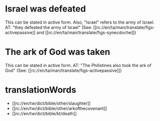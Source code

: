 # Israel was defeated

This can be stated in active form. Also, "Israel" refers to the army of Israel. AT: "they defeated the army of Israel" (See: [[rc://en/ta/man/translate/figs-activepassive]] and [[rc://en/ta/man/translate/figs-synecdoche]])

# The ark of God was taken

This can be stated in active form. AT: "The Philistines also took the ark of God" (See: [[rc://en/ta/man/translate/figs-activepassive]])

# translationWords

* [[rc://en/tw/dict/bible/other/slaughter]]
* [[rc://en/tw/dict/bible/other/arkofthecovenant]]
* [[rc://en/tw/dict/bible/kt/death]]
